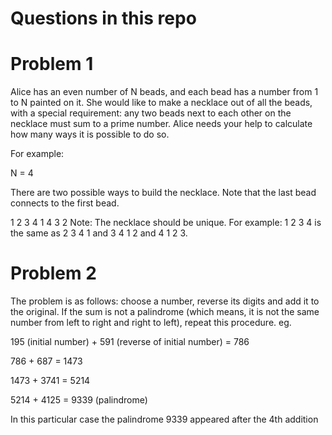 # Questions in this repo

# Problem 1

Alice has an even number of N beads, and each bead has a number from 1 to N painted on it. She would like to make a necklace out of all the beads, with a special requirement: any two beads next to each other on the necklace must sum to a prime number. Alice needs your help to calculate how many ways it is possible to do so.

For example:

N = 4

There are two possible ways to build the necklace. Note that the last bead connects to the first bead.

1 2 3 4
1 4 3 2
Note: The necklace should be unique. For example: 1 2 3 4 is the same as 2 3 4 1 and 3 4 1 2 and 4 1 2 3.

# Problem 2


The problem is as follows: choose a number, reverse its digits and add it to the original. If the sum is not a palindrome (which means, it is not the same number from left to right and right to left), repeat this procedure. eg.

195 (initial number) + 591 (reverse of initial number) = 786

786 + 687 = 1473

1473 + 3741 = 5214

5214 + 4125 = 9339 (palindrome)

In this particular case the palindrome 9339 appeared after the 4th addition
